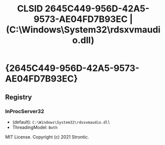 ﻿---
title: "CLSID 2645C449-956D-42A5-9573-AE04FD7B93EC | (C:\\Windows\\System32\\rdsxvmaudio.dll)"
excerpt: What is COM-Object CLSID 2645C449-956D-42A5-9573-AE04FD7B93EC?
---

# {2645C449-956D-42A5-9573-AE04FD7B93EC}


## Registry


### InProcServer32

* (default): `C:\Windows\System32\rdsxvmaudio.dll`
* ThreadingModel: `Both`

MIT License. Copyright (c) 2021 Strontic.


